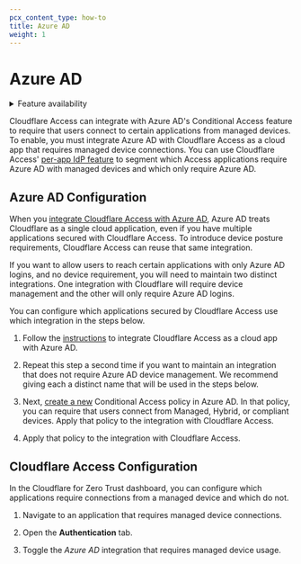 ```yaml
---
pcx_content_type: how-to
title: Azure AD
weight: 1
---
```


# Azure AD

<details>
<summary>Feature availability</summary>
<div>

| Operating Systems | [WARP mode required](/cloudflare-one/connections/connect-devices/warp/#warp-client-modes) | [Zero Trust plans](https://www.cloudflare.com/teams-pricing/) |
| ----------------- | ----------------------------------------------------------------------------------------- | ------------------------------------------------------------- |
| Windows           | WARP with Gateway                                                                         | All plans                                                     |

</div>
</details>

Cloudflare Access can integrate with Azure AD's Conditional Access feature to require that users connect to certain applications from managed devices. To enable, you must integrate Azure AD with Cloudflare Access as a cloud app that requires managed device connections. You can use Cloudflare Access' [per-app IdP feature](/cloudflare-one/identity/idp-integration/) to segment which Access applications require Azure AD with managed devices and which only require Azure AD.

## Azure AD Configuration

When you [integrate Cloudflare Access with Azure AD](https://docs.microsoft.com/en-us/azure/active-directory/manage-apps/what-is-single-sign-on), Azure AD treats Cloudflare as a single cloud application, even if you have multiple applications secured with Cloudflare Access. To introduce device posture requirements, Cloudflare Access can reuse that same integration.

If you want to allow users to reach certain applications with only Azure AD logins, and no device requirement, you will need to maintain two distinct integrations. One integration with Cloudflare will require device management and the other will only require Azure AD logins.

You can configure which applications secured by Cloudflare Access use which integration in the steps below.

1.  Follow the [instructions](/cloudflare-one/identity/idp-integration/azuread/) to integrate Cloudflare Access as a cloud app with Azure AD.

1.  Repeat this step a second time if you want to maintain an integration that does not require Azure AD device management. We recommend giving each a distinct name that will be used in the steps below.

     <!-- ![Name Providers](../../static/azuread-device/name-providers.png) -->

1.  Next, [create a new](https://docs.microsoft.com/en-us/azure/active-directory/conditional-access/require-managed-devices) Conditional Access policy in Azure AD. In that policy, you can require that users connect from Managed, Hybrid, or compliant devices.
    Apply that policy to the integration with Cloudflare Access.

1.  Apply that policy to the integration with Cloudflare Access.

## Cloudflare Access Configuration

In the Cloudflare for Zero Trust dashboard, you can configure which applications require connections from a managed device and which do not.

1.  Navigate to an application that requires managed device connections.

1.  Open the **Authentication** tab.

1.  Toggle the _Azure AD_ integration that requires managed device usage.
